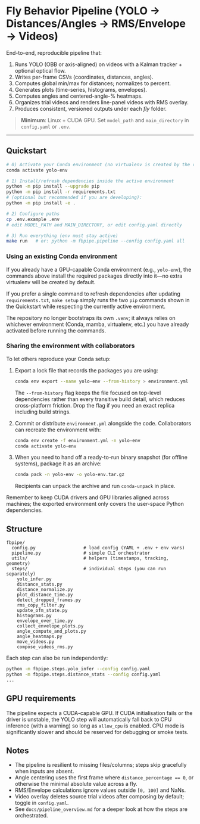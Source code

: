 
# Fly Behavior Pipeline (YOLO → Distances/Angles → RMS/Envelope → Videos)

End-to-end, reproducible pipeline that:
1) Runs YOLO (OBB or axis-aligned) on videos with a Kalman tracker + optional optical flow.
2) Writes per-frame CSVs (coordinates, distances, angles).
3) Computes global min/max for distances; normalizes to percent.
4) Generates plots (time-series, histograms, envelopes).
5) Computes angles and centered-angle-% heatmaps.
6) Organizes trial videos and renders line-panel videos with RMS overlay.
7) Produces consistent, versioned outputs under each *fly* folder.

> **Minimum**: Linux + CUDA GPU. Set `model_path` and `main_directory` in `config.yaml` or `.env`.

---

## Quickstart

```bash
# 0) Activate your Conda environment (no virtualenv is created by the repo)
conda activate yolo-env

# 1) Install/refresh dependencies inside the active environment
python -m pip install --upgrade pip
python -m pip install -r requirements.txt
# (optional but recommended if you are developing):
python -m pip install -e .

# 2) Configure paths
cp .env.example .env
# edit MODEL_PATH and MAIN_DIRECTORY, or edit config.yaml directly

# 3) Run everything (env must stay active)
make run   # or: python -m fbpipe.pipeline --config config.yaml all
```

### Using an existing Conda environment

If you already have a GPU-capable Conda environment (e.g., `yolo-env`), the commands above install the required packages directly into it—no extra virtualenv will be created by default.

If you prefer a single command to refresh dependencies after updating `requirements.txt`, `make setup` simply runs the two `pip` commands shown in the Quickstart while respecting the currently active environment.

The repository no longer bootstraps its own `.venv`; it always relies on whichever environment (Conda, mamba, virtualenv, etc.) you have already activated before running the commands.

### Sharing the environment with collaborators

To let others reproduce your Conda setup:

1. Export a lock file that records the packages you are using:

   ```bash
   conda env export --name yolo-env --from-history > environment.yml
   ```

   The `--from-history` flag keeps the file focused on top-level dependencies rather than every transitive build detail, which reduces cross-platform friction. Drop the flag if you need an exact replica including build strings.

2. Commit or distribute `environment.yml` alongside the code. Collaborators can recreate the environment with:

   ```bash
   conda env create -f environment.yml -n yolo-env
   conda activate yolo-env
   ```

3. When you need to hand off a ready-to-run binary snapshot (for offline systems), package it as an archive:

   ```bash
   conda pack -n yolo-env -o yolo-env.tar.gz
   ```

   Recipients can unpack the archive and run `conda-unpack` in place.

Remember to keep CUDA drivers and GPU libraries aligned across machines; the exported environment only covers the user-space Python dependencies.

## Structure

```
fbpipe/
  config.py                  # load config (YAML + .env + env vars)
  pipeline.py                # simple CLI orchestrator
  utils/                     # helpers (timestamps, tracking, geometry)
  steps/                     # individual steps (you can run separately)
    yolo_infer.py
    distance_stats.py
    distance_normalize.py
    plot_distance_time.py
    detect_dropped_frames.py
    rms_copy_filter.py
    update_ofm_state.py
    histograms.py
    envelope_over_time.py
    collect_envelope_plots.py
    angle_compute_and_plots.py
    angle_heatmaps.py
    move_videos.py
    compose_videos_rms.py
```

Each step can also be run independently:
```bash
python -m fbpipe.steps.yolo_infer --config config.yaml
python -m fbpipe.steps.distance_stats --config config.yaml
...
```

## GPU requirements

The pipeline expects a CUDA-capable GPU. If CUDA initialisation fails or the driver is unstable, the YOLO step will automatically fall back to CPU inference (with a warning) so long as `allow_cpu` is enabled. CPU mode is significantly slower and should be reserved for debugging or smoke tests.

## Notes

- The pipeline is resilient to missing files/columns; steps skip gracefully when inputs are absent.
- Angle centering uses the first frame where `distance_percentage == 0`, or otherwise the minimal absolute value across a fly.
- RMS/Envelope calculations ignore values outside `[0, 100]` and NaNs.
- Video overlay deletes source trial videos after composing by default; toggle in `config.yaml`.
- See `docs/pipeline_overview.md` for a deeper look at how the steps are orchestrated.
